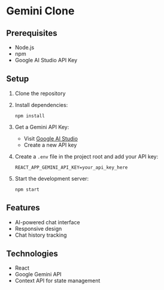 # Gemini Clone

## Prerequisites
- Node.js
- npm
- Google AI Studio API Key

## Setup

1. Clone the repository
2. Install dependencies:
   ```
   npm install
   ```

3. Get a Gemini API Key:
   - Visit [Google AI Studio](https://makersuite.google.com/app/apikey)
   - Create a new API key

4. Create a `.env` file in the project root and add your API key:
   ```
   REACT_APP_GEMINI_API_KEY=your_api_key_here
   ```

5. Start the development server:
   ```
   npm start
   ```

## Features
- AI-powered chat interface
- Responsive design
- Chat history tracking

## Technologies
- React
- Google Gemini API
- Context API for state management
